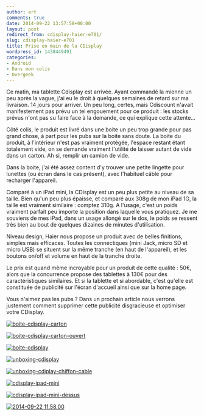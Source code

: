 ```yaml
---
author: art
comments: true
date: 2014-09-22 13:57:58+00:00
layout: post
redirect_from: cdisplay-haier-e701/
slug: cdisplay-haier-e701
title: Prise en main de la CDisplay
wordpress_id: 1438449491
categories:
- Android
- Dans mon colis
- Overgeek
---
```


Ce matin, ma tablette Cdisplay est arrivée. Ayant commandé la mienne un peu après la vague, j'ai eu le droit à quelques semaines de retard sur ma livraison. 14 jours pour arriver. Un peu long, certes, mais Cdiscount n'avait manifestement pas prévu un tel engouement pour ce produit : les stocks prévus n'ont pas su faire face à la demande, ce qui explique cette attente...<!-- more -->

Côté colis, le produit est livré dans une boite un peu trop grande pour pas grand chose, à part pour les pubs sur la boite sans doute. La boite du produit, à l'intérieur n'est pas vraiment protégée, l'espace restant étant totalement vide, on se demande vraiment l'utilité de laisser autant de vide dans un carton. Ah si, remplir un camion de vide.

Dans la boite, j'ai été assez content d'y trouver une petite lingette pour lunettes (ou écran dans le cas présent), avec l'habituel câble pour recharger l'appareil.

Comparé à un iPad mini, la CDisplay est un peu plus petite au niveau de sa taille. Bien qu'un peu plus épaisse, et comparé aux 308g de mon iPad 1G, la taille est vraiment similaire : comptez 310g. A l'usage, c'est un poids vraiment parfait peu importe la position dans laquelle vous pratiquez. Je me souviens de mes iPad, dans un usage allongé sur le dos, le poids se ressent très bien au bout de quelques dizaines de minutes d'utilisation.

Niveau design, Haier nous propose un produit avec de belles finitions, simples mais efficaces. Toutes les connectiques (mini Jack, micro SD et micro USB) se situent sur la même tranche (en haut de l'appareil), et les boutons on/off et volume en haut de la tranche droite.

Le prix est quand même incroyable pour un produit de cette qualité : 50€, alors que la concurrence propose des tablettes à 130€ pour des caractéristiques similaires. Et si la tablette et si abordable, c'est qu'elle est constituée de publicité sur l'écran d'accueil ainsi que sur la home page.

Vous n'aimez pas les pubs ? Dans un prochain article nous verrons justement comment supprimer cette publicité disgracieuse et optimiser votre CDisplay.


<a href="https://irz.fr/recherche?q=boite-cdisplay-carton"><img alt="boite-cdisplay-carton" data-src="https://static.irz.fr/2014/09/boite-cdisplay-carton-640x853.jpg" src="https://static.irz.fr/thumb.php?size=<100&crop=0&src=https://static.irz.fr/2014/09/boite-cdisplay-carton-640x853.jpg" /></a>

<a href="https://irz.fr/recherche?q=boite-cdisplay-carton-ouvert"><img alt="boite-cdisplay-carton-ouvert" data-src="https://static.irz.fr/2014/09/boite-cdisplay-carton-ouvert-640x853.jpg" src="https://static.irz.fr/thumb.php?size=<100&crop=0&src=https://static.irz.fr/2014/09/boite-cdisplay-carton-ouvert-640x853.jpg" /></a>

<a href="https://irz.fr/recherche?q=boite-cdisplay"><img alt="boite-cdisplay" data-src="https://static.irz.fr/2014/09/boite-cdisplay-640x853.jpg" src="https://static.irz.fr/thumb.php?size=<100&crop=0&src=https://static.irz.fr/2014/09/boite-cdisplay-640x853.jpg" /></a>


<a href="https://irz.fr/recherche?q=unboxing-cdisplay"><img alt="unboxing-cdisplay" data-src="https://static.irz.fr/2014/09/unboxing-cdisplay-640x480.jpg" src="https://static.irz.fr/thumb.php?size=<100&crop=0&src=https://static.irz.fr/2014/09/unboxing-cdisplay-640x480.jpg" /></a>

<a href="https://irz.fr/recherche?q=unboxing-cdiplay-chiffon-cable"><img alt="unboxing-cdiplay-chiffon-cable" data-src="https://static.irz.fr/2014/09/unboxing-cdiplay-chiffon-cable-640x480.jpg" src="https://static.irz.fr/thumb.php?size=<100&crop=0&src=https://static.irz.fr/2014/09/unboxing-cdiplay-chiffon-cable-640x480.jpg" /></a>

<a href="https://irz.fr/recherche?q=cdisplay-ipad-mini"><img alt="cdisplay-ipad-mini" data-src="https://static.irz.fr/2014/09/cdisplay-ipad-mini-640x480.jpg" src="https://static.irz.fr/thumb.php?size=<100&crop=0&src=https://static.irz.fr/2014/09/cdisplay-ipad-mini-640x480.jpg" /></a>

<a href="https://irz.fr/recherche?q=cdisplay-ipad-mini-dessus"><img alt="cdisplay-ipad-mini-dessus" data-src="https://static.irz.fr/2014/09/cdisplay-ipad-mini-dessus-640x480.jpg" src="https://static.irz.fr/thumb.php?size=<100&crop=0&src=https://static.irz.fr/2014/09/cdisplay-ipad-mini-dessus-640x480.jpg" /></a>

<a href="https://irz.fr/recherche?q=2014-09-22-11-58-00"><img alt="2014-09-22 11.58.00" data-src="https://static.irz.fr/2014/09/2014-09-22-11.58.00-640x480.jpg" src="https://static.irz.fr/thumb.php?size=<100&crop=0&src=https://static.irz.fr/2014/09/2014-09-22-11.58.00-640x480.jpg" /></a>
